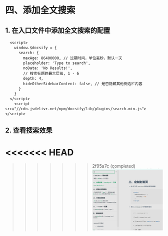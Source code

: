 # 四、添加全文搜索

## 1. 在入口文件中添加全文搜索的配置

  ```
    <script>
      window.$docsify = {
        search: {
          maxAge: 86400000, // 过期时间，单位毫秒，默认一天
          placeholder: 'Type to search',
          noData: 'No Results!',
          // 搜索标题的最大层级, 1 - 6
          depth: 4,
          hideOtherSidebarContent: false, // 是否隐藏其他侧边栏内容
        }
      }
    </script>
      <script src="//cdn.jsdelivr.net/npm/docsify/lib/plugins/search.min.js"></script>
  ```

## 2. 查看搜索效果
<<<<<<< HEAD
=======

>>>>>>> 2f95a7c (completed)
  ![搜索结果](./images/1656044719259.png)